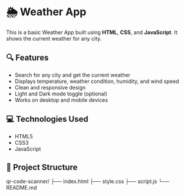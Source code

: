 # 🌦 Weather App

This is a basic Weather App built using **HTML**, **CSS**, and **JavaScript**. It shows the current weather for any city.

## 🔍 Features

- Search for any city and get the current weather
- Displays temperature, weather condition, humidity, and wind speed
- Clean and responsive design
- Light and Dark mode toggle (optional)
- Works on desktop and mobile devices

## 💻 Technologies Used

- HTML5
- CSS3
- JavaScript
   
## 📁 Project Structure
qr-code-scanner/ ├── index.html ├── style.css ├── script.js └── README.md
